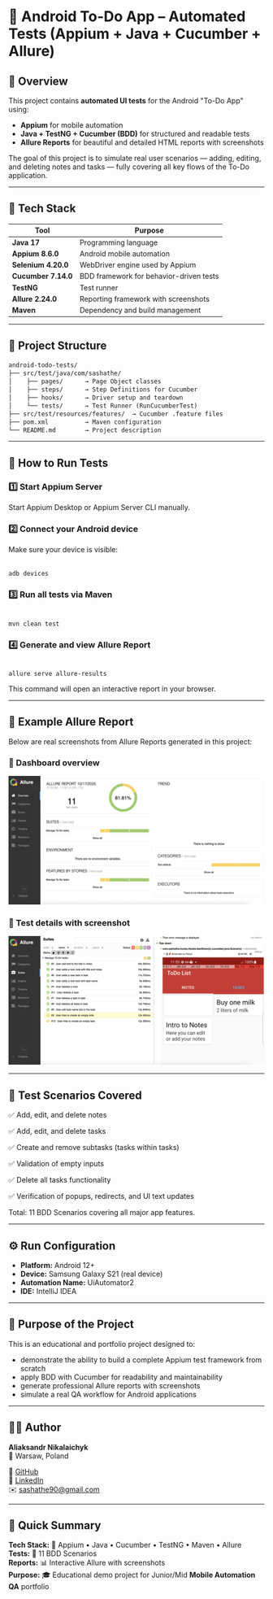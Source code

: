 # 📱 Android To-Do App – Automated Tests (Appium + Java + Cucumber + Allure)

## 🧩 Overview
This project contains **automated UI tests** for the Android "To-Do App" using:
- **Appium** for mobile automation
- **Java + TestNG + Cucumber (BDD)** for structured and readable tests
- **Allure Reports** for beautiful and detailed HTML reports with screenshots

The goal of this project is to simulate real user scenarios — adding, editing, and deleting notes and tasks — fully covering all key flows of the To-Do application.

---

## 🚀 Tech Stack
| Tool | Purpose |
|------|----------|
| **Java 17** | Programming language |
| **Appium 8.6.0** | Android mobile automation |
| **Selenium 4.20.0** | WebDriver engine used by Appium |
| **Cucumber 7.14.0** | BDD framework for behavior-driven tests |
| **TestNG** | Test runner |
| **Allure 2.24.0** | Reporting framework with screenshots |
| **Maven** | Dependency and build management |

---

## 🧠 Project Structure
```
android-todo-tests/
├── src/test/java/com/sashathe/
│    ├── pages/      → Page Object classes
│    ├── steps/      → Step Definitions for Cucumber
│    ├── hooks/      → Driver setup and teardown
│    └── tests/      → Test Runner (RunCucumberTest)
├── src/test/resources/features/  → Cucumber .feature files
├── pom.xml          → Maven configuration
└── README.md        → Project description
```
---

## 🧪 How to Run Tests

### 1️⃣ Start Appium Server
Start Appium Desktop or Appium Server CLI manually.

### 2️⃣ Connect your Android device
Make sure your device is visible:
```shell

adb devices
```
### 3️⃣ Run all tests via Maven
```shell

mvn clean test
```
### 4️⃣ Generate and view Allure Report
```shell

allure serve allure-results
```
This command will open an interactive report in your browser.

---

## 📸 Example Allure Report

Below are real screenshots from Allure Reports generated in this project:

### 🧭 Dashboard overview
![Allure Dashboard](docs/allure-dashboard.png)

### 🧪 Test details with screenshot
![Allure Test Screenshot](docs/allure-test-screenshot.png)

---

## 🧾 Test Scenarios Covered

✅ Add, edit, and delete notes

✅ Add, edit, and delete tasks

✅ Create and remove subtasks (tasks within tasks)

✅ Validation of empty inputs

✅ Delete all tasks functionality

✅ Verification of popups, redirects, and UI text updates

Total: 11 BDD Scenarios covering all major app features.

---

## ⚙️ Run Configuration

- **Platform:** Android 12+
- **Device:** Samsung Galaxy S21 (real device)
- **Automation Name:** UiAutomator2
- **IDE:** IntelliJ IDEA

---

## 🎯 Purpose of the Project

This is an educational and portfolio project designed to:

- demonstrate the ability to build a complete Appium test framework from scratch
- apply BDD with Cucumber for readability and maintainability
- generate professional Allure reports with screenshots
- simulate a real QA workflow for Android applications

---

## 👨‍💻 Author

**Aliaksandr Nikalaichyk**  
📍 Warsaw, Poland

🔗 [GitHub](https://github.com/sashathe90)  
💼 [LinkedIn](https://www.https://www.linkedin.com/in/aliaksandr-nikalaichyk-02b669230/)  
✉️ [sashathe90@gmail.com](mailto:sashathe90@gmail.com)

---

## 🏁 Quick Summary

**Tech Stack:** 🧩 Appium • Java • Cucumber • TestNG • Maven • Allure  
**Tests:** 🧪 11 BDD Scenarios  
**Reports:** 📊 Interactive Allure with screenshots  
**Purpose:** 🎓 Educational demo project for Junior/Mid **Mobile Automation QA** portfolio